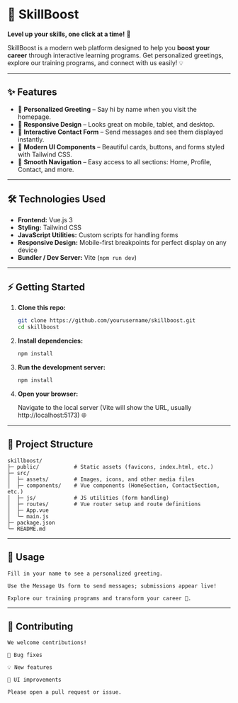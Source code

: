 # 🚀 SkillBoost

**Level up your skills, one click at a time!** 🎯

SkillBoost is a modern web platform designed to help you **boost your career** through interactive learning programs. Get personalized greetings, explore our training programs, and connect with us easily! 💡

---

## ✨ Features

- 👋 **Personalized Greeting** – Say hi by name when you visit the homepage.
- 📱 **Responsive Design** – Looks great on mobile, tablet, and desktop.
- 📝 **Interactive Contact Form** – Send messages and see them displayed instantly.
- 🎨 **Modern UI Components** – Beautiful cards, buttons, and forms styled with Tailwind CSS.
- 🚀 **Smooth Navigation** – Easy access to all sections: Home, Profile, Contact, and more.

---

## 🛠 Technologies Used

- **Frontend:** Vue.js 3
- **Styling:** Tailwind CSS
- **JavaScript Utilities:** Custom scripts for handling forms
- **Responsive Design:** Mobile-first breakpoints for perfect display on any device
- **Bundler / Dev Server:** Vite (`npm run dev`)

---

## ⚡ Getting Started

1. **Clone this repo:**
   ```bash
   git clone https://github.com/yourusername/skillboost.git
   cd skillboost
   
2. **Install dependencies:**
   ```bash
   npm install

3. **Run the development server:**
   ```bash
   npm install

4. **Open your browser:**
   
    Navigate to the local server (Vite will show the URL, usually http://localhost:5173) 🌐

---

## 📁 Project Structure

    skillboost/
    ├─ public/           # Static assets (favicons, index.html, etc.)
    ├─ src/
    │  ├─ assets/        # Images, icons, and other media files
    │  ├─ components/    # Vue components (HomeSection, ContactSection, etc.)
    │  ├─ js/            # JS utilities (form handling)
    │  ├─ routes/        # Vue router setup and route definitions
    │  ├─ App.vue
    │  └─ main.js
    ├─ package.json
    └─ README.md

---

## 💬 Usage

    Fill in your name to see a personalized greeting.

    Use the Message Us form to send messages; submissions appear live!

    Explore our training programs and transform your career 🚀.

---

## 🤝 Contributing

    We welcome contributions!

    🐞 Bug fixes

    💡 New features

    🎨 UI improvements

    Please open a pull request or issue.